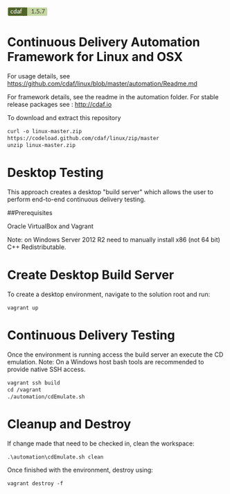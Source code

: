 [![cdaf version](automation/badge.png)](http://cdaf.io)

# Continuous Delivery Automation Framework for Linux and OSX

For usage details, see https://github.com/cdaf/linux/blob/master/automation/Readme.md

For framework details, see the readme in the automation folder. For stable release packages see : http://cdaf.io

To download and extract this repository

    curl -o linux-master.zip https://codeload.github.com/cdaf/linux/zip/master
    unzip linux-master.zip

# Desktop Testing

This approach creates a desktop "build server" which allows the user to perform end-to-end continuous delivery testing.

##Prerequisites

Oracle VirtualBox and Vagrant

Note: on Windows Server 2012 R2 need to manually install x86 (not 64 bit) C++ Redistributable.

# Create Desktop Build Server

To create a desktop environment, navigate to the solution root and run:

    vagrant up

# Continuous Delivery Testing

Once the environment is running access the build server an execute the CD emulation. Note: On a Windows host bash tools are recommended to provide native SSH access.

    vagrant ssh build
    cd /vagrant
	./automation/cdEmulate.sh

# Cleanup and Destroy

If change made that need to be checked in, clean the workspace:

	.\automation\cdEmulate.sh clean

Once finished with the environment, destroy using:

    vagrant destroy -f